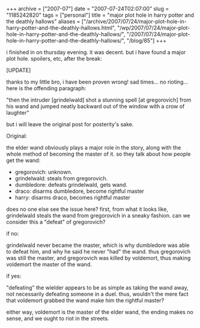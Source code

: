 +++
archive = ["2007-07"]
date = "2007-07-24T02:07:00"
slug = "1185242820"
tags = ["personal"]
title = "major plot hole in harry potter and the deathly hallows"
aliases = ["/archive/2007/07/24/major-plot-hole-in-harry-potter-and-the-deathly-hallows.html", "/wp/2007/07/24/major-plot-hole-in-harry-potter-and-the-deathly-hallows/", "/2007/07/24/major-plot-hole-in-harry-potter-and-the-deathly-hallows/", "/blog/85"]
+++

i finished in on thursday evening. it was decent. but i have found a major
plot hole. spoilers, etc, after the break:

[UPDATE]

thanks to my little bro, i have been proven wrong! sad times... no
rioting... here is the offending paragraph:

"then the intruder [grindelwald] shot a stunning spell [at gregorovich]
from his wand and jumped neatly backward out of the window with a crow of
laughter"

but i will leave the original post for posterity's sake.

Original:

the elder wand obviously plays a major role in the story, along with the
whole method of becoming the master of it. so they talk about how people
get the wand:

- gregorovich: unknown.
- grindelwald: steals from gregorovich.
- dumbledore: defeats grindelwald, gets wand.
- draco: disarms dumbledore, become rightful master
- harry: disarms draco, becomes rightful master

does no one else see the issue here? first, from what it looks like,
grindelwald steals the wand from gregorovich in a sneaky fashion. can we
consider this a "defeat" of gregorovich?

if no:

grindelwald never became the master, which is why dumbledore was able to
defeat him, and why he said he never "had" the wand. thus gregorovich was
still the master, and gregorovich was killed by voldemort, thus making
voldemort the master of the wand.

if yes:

"defeating" the wielder appears to be as simple as taking the wand away,
not necessarily defeating someone in a duel. thus, wouldn't the mere fact
that voldemort grabbed the wand make him the rightful master?

either way, voldemort is the master of the elder wand, the ending makes no
sense, and we ought to riot in the streets.


